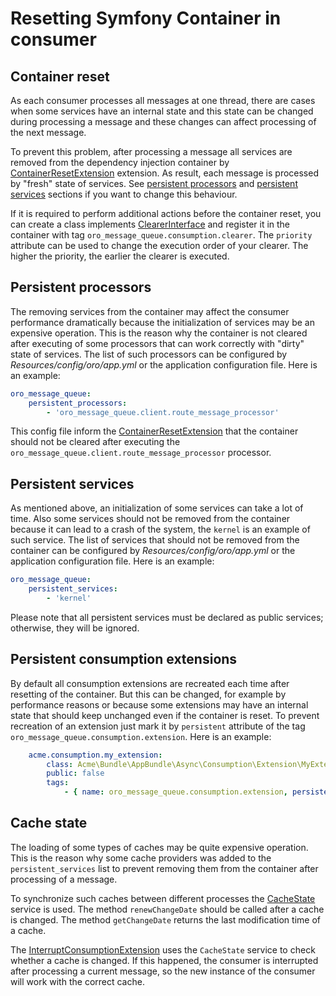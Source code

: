 Resetting Symfony Container in consumer
=======================================

Container reset
---------------

As each consumer processes all messages at one thread, there are cases when some services have an internal state
and this state can be changed during processing a message and these changes can affect processing of the next message.

To prevent this problem, after processing a message all services are removed from the dependency injection
container by [ContainerResetExtension](../../Consumption/Extension/ContainerResetExtension.php) extension.
As result, each message is processed by "fresh" state of services. See [persistent processors](#persistent-processors)
and [persistent services](#persistent-services) sections if you want to change this behaviour.

If it is required to perform additional actions before the container reset, you can create a class implements
[ClearerInterface](../../Consumption/Extension/ClearerInterface.php) and register it in the container with
tag `oro_message_queue.consumption.clearer`. The `priority` attribute can be used to change the execution order
of your clearer. The higher the priority, the earlier the clearer is executed.


Persistent processors
---------------------

The removing services from the container may affect the consumer performance dramatically because the initialization
of services may be an expensive operation. This is the reason why the container is not cleared after executing of
some processors that can work correctly with "dirty" state of services. The list of such processors can
be configured by *Resources/config/oro/app.yml* or the application configuration file. Here is an example:

```yaml
oro_message_queue:
    persistent_processors:
        - 'oro_message_queue.client.route_message_processor'
```

This config file inform the [ContainerResetExtension](../../Consumption/Extension/ContainerResetExtension.php) that
the container should not be cleared after executing the `oro_message_queue.client.route_message_processor` processor.

Persistent services
-------------------

As mentioned above, an initialization of some services can take a lot of time. Also some services should not be removed
from the container because it can lead to a crash of the system, the `kernel` is an example of such service.
The list of services that should not be removed from the container can be configured by *Resources/config/oro/app.yml*
or the application configuration file. Here is an example:

```yaml
oro_message_queue:
    persistent_services:
        - 'kernel'
```

Please note that all persistent services must be declared as public services; otherwise, they will be ignored.

Persistent consumption extensions
---------------------------------

By default all consumption extensions are recreated each time after resetting of the container. But this can be
changed, for example by performance reasons or because some extensions may have an internal state that should
keep unchanged even if the container is reset. To prevent recreation of an extension just mark it by
`persistent` attribute of the tag `oro_message_queue.consumption.extension`. Here is an example:

```yaml
    acme.consumption.my_extension:
        class: Acme\Bundle\AppBundle\Async\Consumption\Extension\MyExtension
        public: false
        tags:
            - { name: oro_message_queue.consumption.extension, persistent: true }
```

Cache state
-----------

The loading of some types of caches may be quite expensive operation. This is the reason why some cache providers
was added to the `persistent_services` list to prevent removing them from the container after processing of a message.

To synchronize such caches between different processes the [CacheState](../../Consumption/CacheState.php) service
is used. The method `renewChangeDate` should be called after a cache is changed. The method `getChangeDate`
returns the last modification time of a cache.

The [InterruptConsumptionExtension](../../Consumption/Extension/InterruptConsumptionExtension.php) uses the `CacheState`
service to check whether a cache is changed. If this happened, the consumer is interrupted after processing
a current message, so the new instance of the consumer will work with the correct cache.
